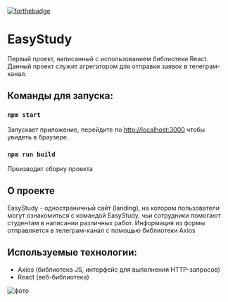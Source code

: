 [![forthebadge](https://forthebadge.com/images/badges/made-with-javascript.svg)](https://forthebadge.com)

# EasyStudy

Первый проект, написанный с использованием библиотеки React.
Данный проект служит агрегатором для отправки заявок в телеграм-канал.

## Команды для запуска:

### `npm start`

Запускает приложение, 
перейдите по [http://localhost:3000](http://localhost:3000) чтобы увидеть в браузере.

### `npm run build`

Производит сборку проекта

## О проекте

EasyStudy - одностраничный сайт (landing), на котором пользователи могут ознакомиться
с командой EasyStudy, чьи сотрудники помогают студентам в написании различных работ.
Информация из формы отправляется в телеграм-канал с помощью библиотеки Axios

## Используемые технологии: 
- Axios (библиотека JS, интерфейс для выполнения HTTP-запросов)
- React (веб-библиотека)

![фото](D:/frontend/image.png)